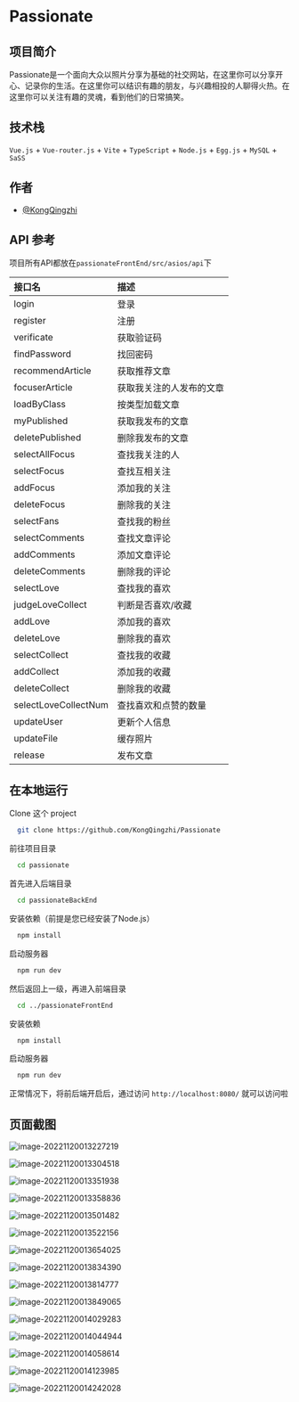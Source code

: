 
# Passionate

## 项目简介

Passionate是一个面向大众以照片分享为基础的社交网站，在这里你可以分享开心、记录你的生活。在这里你可以结识有趣的朋友，与兴趣相投的人聊得火热。在这里你可以关注有趣的灵魂，看到他们的日常搞笑。

## 技术栈

`Vue.js` + `Vue-router.js` + `Vite` + `TypeScript` + `Node.js` + `Egg.js` + `MySQL` + `SaSS`


## 作者

- [@KongQingzhi](https://github.com/KongQingzhi)


## API 参考

项目所有API都放在`passionateFrontEnd/src/asios/api`下

| 接口名 | 描述 |
|:-------- |:------------------------- |
| login | 登录 |
| register | 注册 |
| verificate | 获取验证码 |
| findPassword | 找回密码 |
| recommendArticle | 获取推荐文章 |
| focuserArticle | 获取我关注的人发布的文章 |
| loadByClass | 按类型加载文章 |
| myPublished|  获取我发布的文章   | 
| deletePublished|删除我发布的文章|
| selectAllFocus|查找我关注的人|
| selectFocus|查找互相关注|
| addFocus|添加我的关注|
| deleteFocus|删除我的关注|
| selectFans|查找我的粉丝|
| selectComments|查找文章评论|
| addComments|添加文章评论|
| deleteComments|删除我的评论|
| selectLove|查找我的喜欢|
| judgeLoveCollect|判断是否喜欢/收藏|
| addLove|添加我的喜欢|
| deleteLove|删除我的喜欢|
| selectCollect|查找我的收藏|
| addCollect|添加我的收藏|
| deleteCollect|删除我的收藏|
| selectLoveCollectNum|查找喜欢和点赞的数量|
| updateUser|更新个人信息|
| updateFile|缓存照片|
| release|发布文章|



## 在本地运行

Clone 这个 project

```bash
  git clone https://github.com/KongQingzhi/Passionate
```

前往项目目录

```bash
  cd passionate
```

首先进入后端目录

```bash
  cd passionateBackEnd
```

安装依赖（前提是您已经安装了Node.js）

```bash
  npm install
```

启动服务器

```bash
  npm run dev
```

然后返回上一级，再进入前端目录

```bash
  cd ../passionateFrontEnd
```

安装依赖

```bash
  npm install
```

启动服务器

```bash
  npm run dev
```

正常情况下，将前后端开启后，通过访问 `http://localhost:8080/` 就可以访问啦


## 页面截图

![image-20221120013227219](E:\FrontEnd\MyGithubRepository\Passionate\ProjectScreen\image-20221120013227219.png)

![image-20221120013304518](E:\FrontEnd\MyGithubRepository\Passionate\ProjectScreen\image-20221120013304518.png)

![image-20221120013351938](E:\FrontEnd\MyGithubRepository\Passionate\ProjectScreen\image-20221120013351938.png)

![image-20221120013358836](E:\FrontEnd\MyGithubRepository\Passionate\ProjectScreen\image-20221120013358836.png)

![image-20221120013501482](E:\FrontEnd\MyGithubRepository\Passionate\ProjectScreen\image-20221120013501482.png)

![image-20221120013522156](E:\FrontEnd\MyGithubRepository\Passionate\ProjectScreen\image-20221120013522156.png)

![image-20221120013654025](E:\FrontEnd\MyGithubRepository\Passionate\ProjectScreen\image-20221120013654025.png)

![image-20221120013834390](E:\FrontEnd\MyGithubRepository\Passionate\ProjectScreen\image-20221120013834390.png)

![image-20221120013814777](E:\FrontEnd\MyGithubRepository\Passionate\ProjectScreen\image-20221120013814777.png)

![image-20221120013849065](E:\FrontEnd\MyGithubRepository\Passionate\ProjectScreen\image-20221120013849065.png) 

![image-20221120014029283](E:\FrontEnd\MyGithubRepository\Passionate\ProjectScreen\image-20221120014029283.png)

![image-20221120014044944](E:\FrontEnd\MyGithubRepository\Passionate\ProjectScreen\image-20221120014044944.png)

![image-20221120014058614](E:\FrontEnd\MyGithubRepository\Passionate\ProjectScreen\image-20221120014058614.png)

![image-20221120014123985](C:\Users\KongQingzhi\AppData\Roaming\Typora\typora-user-images\image-20221120014123985.png)

![image-20221120014242028](E:\FrontEnd\MyGithubRepository\Passionate\ProjectScreen\image-20221120014242028.png)
